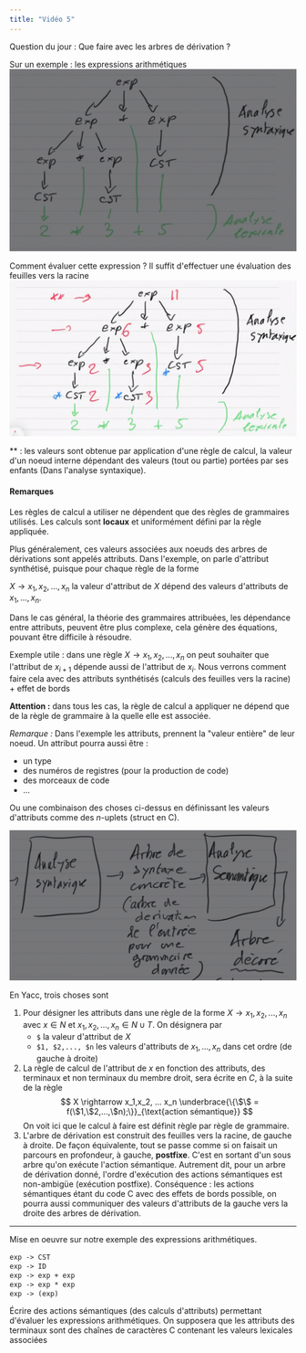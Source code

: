 ```yaml
---
title: "Vidéo 5"
---
```


Question du jour : Que faire avec les arbres de dérivation ?

Sur un exemple : les expressions arithmétiques
![](./img/arbre3.png)

Comment évaluer cette expression ? Il suffit d'effectuer une évaluation des
feuilles vers la racine
![](./img/arbre4.png)

** : les valeurs sont obtenue par application d'une règle de calcul, la valeur
d'un noeud interne dépendant des valeurs (tout ou partie) portées par ses
enfants (Dans l'analyse syntaxique).

#### Remarques

Les règles de calcul a utiliser ne dépendent que des règles de grammaires
utilisés. Les calculs sont **locaux** et uniformément défini par la règle
appliquée.

Plus généralement, ces valeurs associées aux noeuds des arbres de dérivations
sont appelés attributs. Dans l'exemple, on parle d'attribut synthétisé, puisque
pour chaque règle de la forme

$X \rightarrow x_1, x_2, ..., x_n$ la valeur d'attribut de $X$ dépend des
valeurs d'attributs de $x_1,...,x_n$.

Dans le cas général, la théorie des grammaires attribuées, les dépendance entre
attributs, peuvent être plus complexe, cela génère des équations, pouvant être
difficile à résoudre.

Exemple utile : dans une règle $X \rightarrow x_1, x_2, ..., x_n$ on peut
souhaiter que l'attribut de $x_{i+1}$ dépende aussi de l'attribut de $x_i$.
Nous verrons comment faire cela avec des attributs synthétisés (calculs des
feuilles vers la racine) + effet de bords

**Attention :** dans tous les cas, la règle de calcul a appliquer ne dépend que
de la règle de grammaire à la quelle elle est associée.

*Remarque :* Dans l'exemple les attributs, prennent la "valeur entière" de leur
noeud. Un attribut pourra aussi être :

+ un type
+ des numéros de registres (pour la production de code)
+ des morceaux de code
+ ...

Ou une combinaison des choses ci-dessus en définissant les valeurs d'attributs
comme des $n$-uplets (struct en C).

![](./img/dessin.png)

En Yacc, trois choses sont

1. Pour désigner les attributs dans une règle de la forme $X \rightarrow x_1,
   x_2, ..., x_n$ avec $x \in N$ et $x_1, x_2, ..., x_n \in N \cup T$. On
   désignera par
    + `$` la valeur d'attribut de $X$
    + `$1, $2,..., $n` les valeurs d'attributs de $x_1,...,x_n$ dans cet ordre
      (de gauche à droite)
2. La règle de calcul de l'attribut de $x$ en fonction des attributs, des
   terminaux et non terminaux du membre droit, sera écrite en $C$, à la suite
   de la règle
   $$
   X \rightarrow x_1,x_2, ... x_n \underbrace{\{\$\$ =
   f(\$1,\$2,...,\$n);\}}_{\text{action sémantique}}
   $$
   On voit ici que le calcul à faire est définit règle par règle de grammaire.
3. L'arbre de dérivation est construit des feuilles vers la racine, de gauche à
   droite. De façon équivalente, tout se passe comme si on faisait un parcours
   en profondeur, à gauche, **postfixe**. C'est en sortant d'un sous arbre qu'on
   exécute l'action sémantique. Autrement dit, pour un arbre de dérivation
   donné, l'ordre d'exécution des actions sémantiques est non-ambigüe (exécution
   postfixe). Conséquence : les actions sémantiques étant du code C avec des
   effets de bords possible, on pourra aussi communiquer des valeurs d'attributs
   de la gauche vers la droite des arbres de dérivation.

---

Mise en oeuvre sur notre exemple des expressions arithmétiques.

```
exp -> CST
exp -> ID
exp -> exp + exp
exp -> exp * exp
exp -> (exp)
```

Écrire des actions sémantiques (des calculs d'attributs) permettant d'évaluer
les expressions arithmétiques. On supposera que les attributs des terminaux sont
des chaînes de caractères C contenant les valeurs lexicales associées
